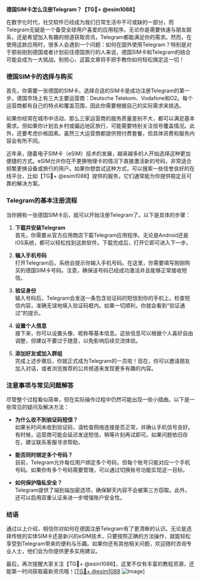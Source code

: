 **德国SIM卡怎么注册Telegram？【TG💪+ @esim1088】**

在数字化时代，社交软件已经成为我们日常生活中不可或缺的一部分，而Telegram无疑是一个备受全球用户喜爱的应用程序。无论你是需要快速与朋友联系，还是希望加入有趣的频道获取资讯，Telegram都能满足你的需求。然而，在使用这款应用时，很多人会遇到一个问题：如何在国外使用Telegram？特别是对于那些刚到德国或者计划前往德国旅行的人来说，德国SIM卡和Telegram的结合可能会成为一大挑战。别担心，这篇文章将手把手教你如何轻松搞定这一切！

### 德国SIM卡的选择与购买

首先，你需要一张德国的SIM卡。选择合适的SIM卡是成功注册Telegram的第一步。德国市场上有三大主要运营商：Deutsche Telekom、Vodafone和O2。每个运营商都有自己的特点和覆盖范围，因此你需要根据自己的实际需求来挑选。

如果你经常在城市中活动，那么三家运营商的服务质量差别不大，都可以满足基本需求。但如果你计划去乡村或偏远地区旅行，可能需要特别关注信号覆盖情况。此外，还要考虑价格因素。虽然三大运营商都提供预付费套餐，但具体资费和服务内容会有所不同。

近年来，随着电子SIM卡（eSIM）技术的发展，越来越多的人开始选择这种更加便捷的方式。eSIM允许你在不更换物理卡的情况下直接激活新的号码，非常适合频繁更换设备或旅行的用户。如果你想尝试这种方式，可以搜索一些信誉良好的在线平台，比如【TG💪+ @esim1088】提供的服务，它们通常能为你提供稳定且可靠的解决方案。

### Telegram的基本注册流程

当你拥有一张德国SIM卡后，就可以开始注册Telegram了。以下是具体的步骤：

1. **下载并安装Telegram**  
   首先，你需要从官方应用商店下载Telegram应用程序。无论是Android还是iOS系统，都可以轻松找到这款软件。下载完成后，打开它即可进入下一步。

2. **输入手机号码**  
   打开Telegram后，系统会提示你输入手机号码。在这里，你需要填写刚刚购买的德国SIM卡号码。注意，确保该号码已经成功激活并且能够正常接收短信。

3. **验证身份**  
   输入号码后，Telegram会发送一条包含验证码的短信到你的手机上。检查短信内容，准确无误地填入验证码框内。如果一切顺利，你就会看到“验证通过”的提示。

4. **设置个人信息**  
   接下来，你可以设置头像、昵称等基本信息。这些信息可以根据个人喜好自由调整，但建议不要过于随意，以免影响后续交流体验。

5. **添加好友或加入群组**  
   完成上述步骤后，你就正式成为Telegram的一员啦！现在，你可以邀请朋友加入对话，或者浏览推荐的公共频道来发现更多有趣的内容。

### 注意事项与常见问题解答

尽管整个过程看似简单，但在实际操作过程中仍然可能出现一些小插曲。以下是一些常见的疑问及解决方法：

- **为什么收不到验证码短信？**  
  如果长时间未收到验证码，请检查网络连接是否正常，并确认手机信号良好。有时候，运营商可能会延迟发送短信，稍等片刻再试即可。如果问题依旧存在，建议联系客服寻求帮助。

- **能否同时绑定多个号码？**  
  目前，Telegram允许每位用户绑定多个号码，但每个账号只能对应一个手机号码。如果你有多个号码需要管理，可以通过切换账号功能实现这一目标。

- **如何保护隐私安全？**  
  Telegram提供了端到端加密选项，确保聊天内容不会被第三方窃取。此外，还可以启用双重认证来进一步增强账户安全性。

### 结语

通过以上介绍，相信你对如何在德国注册Telegram有了更清晰的认识。无论是选择传统的实体SIM卡还是新兴的eSIM技术，只要按照正确的方法操作，就能轻松享受到Telegram带来的便利与乐趣。如果你还有其他相关问题，欢迎随时咨询专业人士，他们会为你提供更多实用建议。

最后，再次提醒大家关注【TG💪+ @esim1088】，这里不仅有丰富的教程资源，还能第一时间获取最新资讯哦！[[TG💪+ @esim1088](https://t.me/s/esim1088) ![Image](https://i.postimg.cc/4NQfJmqS/Snipaste-2025-05-13-00-14-12.png)]